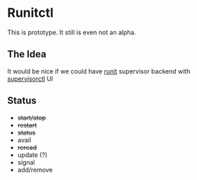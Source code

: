 # Runitctl

This is prototype. It still is even not an alpha.

## The Idea
It would be nice if we could have [runit](http://smarden.org/runit/) supervisor backend with [supervisorctl](http://supervisord.org/running.html#running-supervisorctl) UI

## Status
* ~~start/stop~~
* ~~restart~~
* ~~status~~
* avail
* ~~reread~~
* update (?)
* signal 
* add/remove
